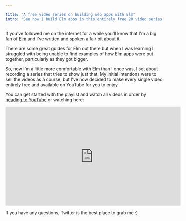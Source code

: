 ```yaml
---

title: "A free video series on building web apps with Elm"
intro: "See how I build Elm apps in this entirely free 20 video series."
---
```


If you've followed me on the internet for a while you'll know that I'm a big fan
of [Elm](https://elm-lang.org/) and I've written and spoken a fair bit about it.

There are some great guides for Elm out there but when I was learning I
struggled with being unable to find examples of how Elm apps were put together,
particularly as they got bigger.

So, now I'm a little more comfortable with Elm than I once was, I set about
recording a series that tries to show just that. My initial intentions were to
sell the videos as a course, but I've now decided to make every single video
entirely free and available on YouTube for you to enjoy.

You can get started with the playlist and watch all videos in order by
[heading to YouTube](https://www.youtube.com/watch?v=-1ZA3G9k0Rw&list=PLGDf0elkI13EJ55MbwZd98scG7BKl_n-j)
or watching here:

<iframe width="560" height="315" src="https://www.youtube.com/embed/-1ZA3G9k0Rw" frameborder="0" allow="accelerometer; autoplay; encrypted-media; gyroscope; picture-in-picture" allowfullscreen></iframe>

If you have any questions, Twitter is the best place to grab me :)
